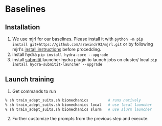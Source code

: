 # Baselines

## Installation
1. We use [mjrl](https://github.com/aravindr93/mjrl) for our baselines. Please install it with `python -m pip install git+https://github.com/aravindr93/mjrl.git` or by following mjrl's [install instructions](https://github.com/aravindr93/mjrl/tree/master/setup#installation) before procedding. 
3. install hydra `pip install hydra-core --upgrade`
4. install [submitit](https://github.com/facebookincubator/submitit) launcher hydra plugin to launch jobs on cluster/ local `pip install hydra-submitit-launcher --upgrade`


## Launch training
1. Get commands to run
```bash
% sh train_adept_suits.sh biomechanics         # runs natively
% sh train_adept_suits.sh biomechanics local   # use local launcher
% sh train_adept_suits.sh biomechanics slurm   # use slurm launcher
```
2. Further customize the prompts from the previous step and execute.

